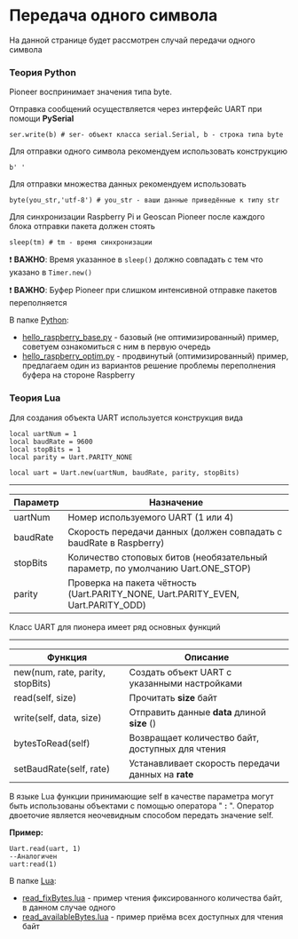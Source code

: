 # Передача одного символа

На данной странице будет рассмотрен случай передачи одного символа

### Теория Python

Pioneer воспринимает значения типа byte.

Отправка сообщений осуществляется через интерфейс UART при помощи __PySerial__

```
ser.write(b) # ser- объект класса serial.Serial, b - строка типа byte
```

Для отправки одного символа рекомендуем использовать конструкцию

```
b' '
```

Для отправки множества данных рекомендуем использовать
```
byte(you_str,'utf-8') # you_str - ваши данные приведённые к типу str
```


Для синхронизации Raspberry Pi и Geoscan Pioneer после каждого блока отправки пакета должен стоять

```
sleep(tm) # tm - время синхронизации
```
 :heavy_exclamation_mark: __ВАЖНО__: Время указанное в ```sleep()``` должно совпадать с тем что указано в ```Timer.new()```

:heavy_exclamation_mark: __ВАЖНО__: Буфер Pioneer при слишком интенсивной отправке пакетов переполняется

В папке [Python](https://github.com/IlyaDanilenko/pioneer-raspuart/tree/master/examples/Python):
* [hello_raspberry_base.py](https://github.com/IlyaDanilenko/pioneer-raspuart/blob/master/examples/Python/hello_raspberry_base.py) - базовый (не оптимизированный) пример, советуем ознакомиться с ним в первую очередь
* [hello_raspberry_optim.py](https://github.com/IlyaDanilenko/pioneer-raspuart/blob/master/examples/Python/hello_raspberry_optim.py) - продвинутый (оптимизированный) пример, предлагаем один из вариантов решение проблемы переполнения буфера на стороне Raspberry

### Теория Lua

Для создания объекта UART используется конструкция вида

```
local uartNum = 1
local baudRate = 9600
local stopBits = 1
local parity = Uart.PARITY_NONE 

local uart = Uart.new(uartNum, baudRate, parity, stopBits)
```

----------------------
Параметр | Назначение
---------|------------
uartNum  | Номер используемого UART (1 или 4)
baudRate | Скорость передачи данных (должен совпадать с baudRate в Raspberry)
stopBits | Количество стоповых битов (необязательный параметр, по умолчанию Uart.ONE_STOP)
parity | Проверка на пакета чётность (Uart.PARITY_NONE, Uart.PARITY_EVEN, Uart.PARITY_ODD)

Класс UART для пионера имеет ряд основных функций

----------------------
Функция | Описание
---------|------------
new(num, rate, parity, stopBits) | Создать объект UART с указанными настройками
read(self, size) | Прочитать __size__ байт
write(self, data, size) | Отправить данные __data__ длиной __size__ ()
bytesToRead(self) | Возвращает количество байт, доступных для чтения 
setBaudRate(self, rate) | Устанавливает скорость передачи данных на __rate__

В языке Lua функции принимающие self в качестве параметра могут быть использованы объектами с помощью оператора " __:__ ". Оператор двоеточие является неочевидным способом передать значение self. 

__Пример:__
```
Uart.read(uart, 1) 
--Аналогичен
uart:read(1)
```
В папке [Lua](https://github.com/IlyaDanilenko/pioneer-raspuart/tree/master/examples/Lua):
* [read_fixBytes.lua](https://github.com/IlyaDanilenko/pioneer-raspuart/blob/master/examples/Lua/read_fixBytes.lua) - пример чтения фиксированного количества байт, в данном случае одного
* [read_availableBytes.lua](https://github.com/IlyaDanilenko/pioneer-raspuart/blob/master/examples/Lua/read_availableBytes.lua) - пример приёма всех доступных для чтения байт
